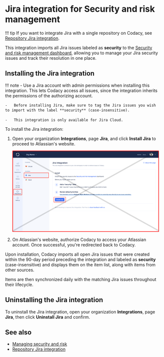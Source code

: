 # Jira integration for Security and risk management

!!! tip
    If you want to integrate Jira with a single repository on Codacy, see [Repository Jira integration](../../repositories-configure/integrations/jira-integration.md).

This integration imports all Jira issues labeled as **security** to the [Security and risk management dashboard](../managing-security-and-risk.md), allowing you to manage your Jira security issues and track their resolution in one place.

## Installing the Jira integration

!!! note
    -   Use a Jira account with admin permissions when installing this integration. This lets Codacy access all issues, since the integration inherits the permissions of the authorizing account.

    -   Before installing Jira, make sure to tag the Jira issues you wish to import with the label **security** (case-insensitive).

    -   This integration is only available for Jira Cloud.

To install the Jira integration:

1.  Open your organization **Integrations**, page **Jira**, and click **Install Jira** to proceed to Atlassian's website.

    ![Security and risk management Jira integration](images/jira-install-srm.png)

1.  On Atlassian's website, authorize Codacy to access your Atlassian account. Once successful, you're redirected back to Codacy.

Upon installation, Codacy imports all open Jira issues that were created within the 90-day period preceding the integration and labeled as **security** (case-insensitive) and displays them on the item list, along with items from other sources.

Items are then synchronized daily with the matching Jira issues throughout their lifecycle.

## Uninstalling the Jira integration

To uninstall the Jira integration, open your organization **Integrations**, page **Jira**, then click **Uninstall Jira** and confirm.

## See also

-   [Managing security and risk](../managing-security-and-risk.md)
-   [Repository Jira integration](../../repositories-configure/integrations/jira-integration.md)
